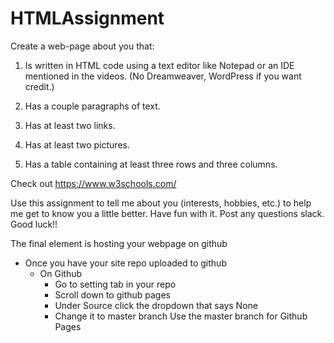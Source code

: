 # HTMLAssignment

Create a web-page about you that:

1.  Is written in HTML code using a text editor like Notepad or an IDE mentioned in the videos.  (No Dreamweaver, WordPress if you want credit.)

2.  Has a couple paragraphs of text.

3.  Has at least two links.

4.  Has at least two pictures.

5.  Has a table containing at least three rows and three columns.

Check out https://www.w3schools.com/ 

Use this assignment to tell me about you (interests, hobbies, etc.) to help me get to know you a little better.  Have fun with it.  Post any questions slack.  Good luck!!

The final element is hosting your webpage on github

- Once you have your site repo uploaded to github
	- On Github
		- Go to setting tab in your repo
		- Scroll down to github pages
		- Under Source click the dropdown that says None
		- Change it to master branch Use the master branch for Github Pages
